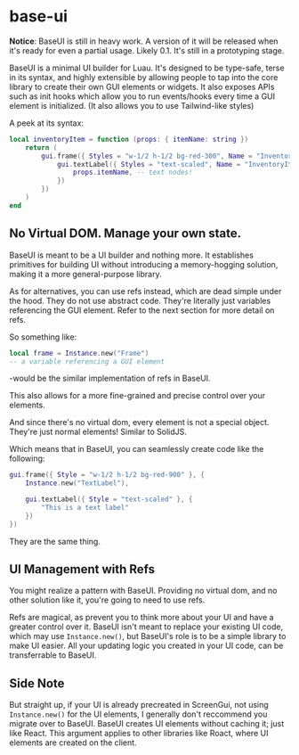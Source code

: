 # base-ui

**Notice**: BaseUI is still in heavy work. A version of it will be released
when it's ready for even a partial usage. Likely 0.1. It's still in a
prototyping stage.

BaseUI is a minimal UI builder for Luau. It's designed to be type-safe, terse
in its syntax, and highly extensible by allowing people to tap into the core
library to create their own GUI elements or widgets. It also exposes APIs such
as init hooks which allow you to run events/hooks every time a GUI element is
initialized. (It also allows you to use Tailwind-like styles)

A peek at its syntax:

```lua
local inventoryItem = function (props: { itemName: string })
    return (
        gui.frame({ Styles = "w-1/2 h-1/2 bg-red-300", Name = "InventoryItem" }, {
            gui.textLabel({ Styles = "text-scaled", Name = "InventoryItemName" }, {
                props.itemName, -- text nodes!
            })
        })
    )
end
```

## No Virtual DOM. Manage your own state.

BaseUI is meant to be a UI builder and nothing more. It establishes primitives
for building UI without introducing a memory-hogging solution, making it a more
general-purpose library.

As for alternatives, you can use refs instead, which are dead simple under the
hood. They do not use abstract code. They're literally just variables
referencing the GUI element. Refer to the next section for more detail on refs.

So something like:

```lua
local frame = Instance.new("Frame")
-- a variable referencing a GUI element
```

-would be the similar implementation of refs in BaseUI.

This also allows for a more fine-grained and precise control over your
elements.

And since there's no virtual dom, every element is not a special object.
They're just normal elements! Similar to SolidJS.

Which means that in BaseUI, you can seamlessly create code like the following:

```lua
gui.frame({ Style = "w-1/2 h-1/2 bg-red-900" }, {
    Instance.new("TextLabel"),

    gui.textLabel({ Style = "text-scaled" }, {
        "This is a text label"
    })
})
```

They are the same thing.

## UI Management with Refs

You might realize a pattern with BaseUI. Providing no virtual dom, and no other
solution like it, you're going to need to use refs.

Refs are magical, as prevent you to think more about your UI and have a greater
control over it. BaseUI isn't meant to replace your existing UI code, which may
use `Instance.new()`, but BaseUI's role is to be a simple library to make UI
easier. All your updating logic you created in your UI code, can be
transferrable to BaseUI.

## Side Note

But straight up, if your UI is already precreated in ScreenGui, not using
`Instance.new()` for the UI elements, I generally don't reccommend you migrate
over to BaseUI. BaseUI creates UI elements without caching it; just like React.
This argument applies to other libraries like Roact, where UI elements are
created on the client.
